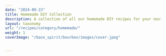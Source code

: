 ```yaml
---
date: "2024-09-23"
title: Homemade DIY Collection
description: A collection of all our homemade DIY recipes for your next cocktail
layout: taxonomy
url: "/recipes/category/homemade/"
weight: 1
coverImage: "/base_spirit/bourbon/images/cover.jpeg"


---
```


